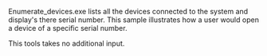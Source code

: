 Enumerate_devices.exe lists all the devices connected to the system and display's there serial number. 
This sample illustrates how a user would open a device of a specific serial number.

This tools takes no additional input.